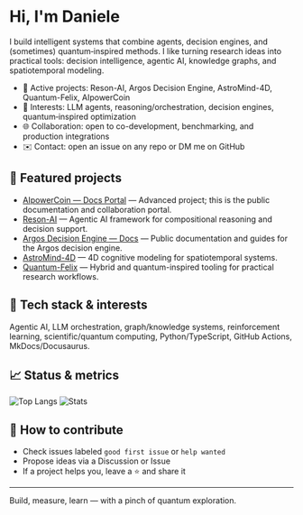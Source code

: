 # Hi, I'm Daniele 

I build intelligent systems that combine agents, decision engines, and (sometimes) quantum‑inspired methods. I like turning research ideas into practical tools: decision intelligence, agentic AI, knowledge graphs, and spatiotemporal modeling.

- 🔭 Active projects: Reson-AI, Argos Decision Engine, AstroMind-4D, Quantum-Felix, AIpowerCoin
- 🧪 Interests: LLM agents, reasoning/orchestration, decision engines, quantum‑inspired optimization
- 🌐 Collaboration: open to co-development, benchmarking, and production integrations
- ✉️ Contact: open an issue on any repo or DM me on GitHub

## 🔗 Featured projects

- [AIpowerCoin — Docs Portal](https://github.com/Daniele-Cangi/AIpowerCoin-Public-Documentation-Collaboration-Portal) — Advanced project; this is the public documentation and collaboration portal.
- [Reson-AI](https://github.com/Daniele-Cangi/Reson-AI) — Agentic AI framework for compositional reasoning and decision support.
- [Argos Decision Engine — Docs](https://github.com/Daniele-Cangi/Argos-Decision-Engine---Public-Documentation-) — Public documentation and guides for the Argos decision engine.
- [AstroMind-4D](https://github.com/Daniele-Cangi/AstroMind-4D) — 4D cognitive modeling for spatiotemporal systems.
- [Quantum-Felix](https://github.com/Daniele-Cangi/Quantum-Felix) — Hybrid and quantum-inspired tooling for practical research workflows.

## 🧰 Tech stack & interests

Agentic AI, LLM orchestration, graph/knowledge systems, reinforcement learning, scientific/quantum computing, Python/TypeScript, GitHub Actions, MkDocs/Docusaurus.

## 📈 Status & metrics

![Top Langs](https://github-readme-stats.vercel.app/api/top-langs/?username=Daniele-Cangi&layout=compact)
![Stats](https://github-readme-stats.vercel.app/api?username=Daniele-Cangi&show_icons=true)

## 🤝 How to contribute

- Check issues labeled `good first issue` or `help wanted`
- Propose ideas via a Discussion or Issue
- If a project helps you, leave a ⭐️ and share it

---
Build, measure, learn — with a pinch of quantum exploration.
